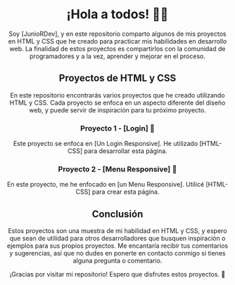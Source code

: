 <div align="center">

# ¡Hola a todos! 👋🏼

Soy [JunioRDev], y en este repositorio comparto algunos de mis proyectos en HTML y CSS que he creado para practicar mis habilidades en desarrollo web. La finalidad de estos proyectos es compartirlos con la comunidad de programadores y a la vez, aprender y mejorar en el proceso.

## Proyectos de HTML y CSS

En este repositorio encontrarás varios proyectos que he creado utilizando HTML y CSS. Cada proyecto se enfoca en un aspecto diferente del diseño web, y puede servir de inspiración para tu próximo proyecto.

### Proyecto 1 - [Login] 🚪

Este proyecto se enfoca en [Un Login Responsive]. He utilizado [HTML-CSS] para desarrollar esta página.

### Proyecto 2 - [Menu Responsive] 🍔

En este proyecto, me he enfocado en [un Menu Responsive]. Utilicé [HTML-CSS] para crear esta página.

## Conclusión

Estos proyectos son una muestra de mi habilidad en HTML y CSS, y espero que sean de utilidad para otros desarrolladores que busquen inspiración o ejemplos para sus propios proyectos. Me encantaría recibir tus comentarios y sugerencias, así que no dudes en ponerte en contacto conmigo si tienes alguna pregunta o comentario.

¡Gracias por visitar mi repositorio! Espero que disfrutes estos proyectos. 🚀

</div>
